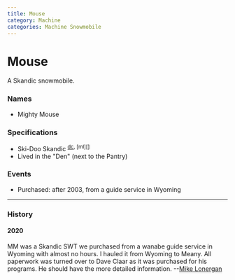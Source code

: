 ```yaml
---
title: Mouse
category: Machine
categories: Machine Snowmobile
---
```

# Mouse

A Skandic snowmobile.

### Names

- Mighty Mouse

### Specifications
- Ski-Doo Skandic <sup>[dc][], [ml][]</sup>
- Lived in the "Den" (next to the Pantry)

### Events
- Purchased: after 2003, from a guide service in Wyoming


---
### History
#### 2020

MM was a Skandic SWT we purchased from a wanabe guide service in Wyoming with almost no hours. I hauled it from Wyoming to Meany. All paperwork was turned over to Dave Claar as it was purchased for his programs. He should have the more detailed information. --[Mike Lonergan](Mike-Lonergan)

[dc]: Dave-Claar
